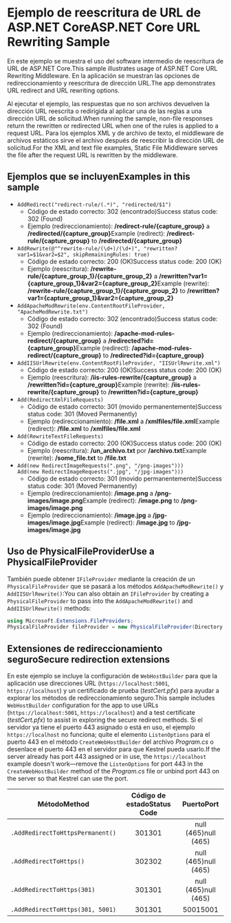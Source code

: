 # <a name="aspnet-core-url-rewriting-sample"></a><span data-ttu-id="9f706-101">Ejemplo de reescritura de URL de ASP.NET Core</span><span class="sxs-lookup"><span data-stu-id="9f706-101">ASP.NET Core URL Rewriting Sample</span></span>

<span data-ttu-id="9f706-102">En este ejemplo se muestra el uso del software intermedio de reescritura de URL de ASP.NET Core.</span><span class="sxs-lookup"><span data-stu-id="9f706-102">This sample illustrates usage of ASP.NET Core URL Rewriting Middleware.</span></span> <span data-ttu-id="9f706-103">En la aplicación se muestran las opciones de redireccionamiento y reescritura de dirección URL.</span><span class="sxs-lookup"><span data-stu-id="9f706-103">The app demonstrates URL redirect and URL rewriting options.</span></span>

<span data-ttu-id="9f706-104">Al ejecutar el ejemplo, las respuestas que no son archivos devuelven la dirección URL reescrita o redirigida al aplicar una de las reglas a una dirección URL de solicitud.</span><span class="sxs-lookup"><span data-stu-id="9f706-104">When running the sample, non-file responses return the rewritten or redirected URL when one of the rules is applied to a request URL.</span></span> <span data-ttu-id="9f706-105">Para los ejemplos XML y de archivo de texto, el middleware de archivos estáticos sirve el archivo después de reescribir la dirección URL de solicitud.</span><span class="sxs-lookup"><span data-stu-id="9f706-105">For the XML and text file examples, Static File Middleware serves the file after the request URL is rewritten by the middleware.</span></span>

## <a name="examples-in-this-sample"></a><span data-ttu-id="9f706-106">Ejemplos que se incluyen</span><span class="sxs-lookup"><span data-stu-id="9f706-106">Examples in this sample</span></span>

* `AddRedirect("redirect-rule/(.*)", "redirected/$1")`
  - <span data-ttu-id="9f706-107">Código de estado correcto: 302 (encontrado)</span><span class="sxs-lookup"><span data-stu-id="9f706-107">Success status code: 302 (Found)</span></span>
  - <span data-ttu-id="9f706-108">Ejemplo (redireccionamiento): **/redirect-rule/{capture_group}** a **/redirected/{capture_group}**</span><span class="sxs-lookup"><span data-stu-id="9f706-108">Example (redirect): **/redirect-rule/{capture_group}** to **/redirected/{capture_group}**</span></span>
* `AddRewrite(@"^rewrite-rule/(\d+)/(\d+)", "rewritten?var1=$1&var2=$2", skipRemainingRules: true)`
  - <span data-ttu-id="9f706-109">Código de estado correcto: 200 (OK)</span><span class="sxs-lookup"><span data-stu-id="9f706-109">Success status code: 200 (OK)</span></span>
  - <span data-ttu-id="9f706-110">Ejemplo (reescritura): **/rewrite-rule/{capture_group_1}/{capture_group_2}** a **/rewritten?var1={capture_group_1}&var2={capture_group_2}**</span><span class="sxs-lookup"><span data-stu-id="9f706-110">Example (rewrite): **/rewrite-rule/{capture_group_1}/{capture_group_2}** to **/rewritten?var1={capture_group_1}&var2={capture_group_2}**</span></span>
* `AddApacheModRewrite(env.ContentRootFileProvider, "ApacheModRewrite.txt")`
  - <span data-ttu-id="9f706-111">Código de estado correcto: 302 (encontrado)</span><span class="sxs-lookup"><span data-stu-id="9f706-111">Success status code: 302 (Found)</span></span>
  - <span data-ttu-id="9f706-112">Ejemplo (redireccionamiento): **/apache-mod-rules-redirect/{capture_group}** a **/redirected?id={capture_group}**</span><span class="sxs-lookup"><span data-stu-id="9f706-112">Example (redirect): **/apache-mod-rules-redirect/{capture_group}** to **/redirected?id={capture_group}**</span></span>
* `AddIISUrlRewrite(env.ContentRootFileProvider, "IISUrlRewrite.xml")`
  - <span data-ttu-id="9f706-113">Código de estado correcto: 200 (OK)</span><span class="sxs-lookup"><span data-stu-id="9f706-113">Success status code: 200 (OK)</span></span>
  - <span data-ttu-id="9f706-114">Ejemplo (reescritura): **/iis-rules-rewrite/{capture_group}** a **/rewritten?id={capture_group}**</span><span class="sxs-lookup"><span data-stu-id="9f706-114">Example (rewrite): **/iis-rules-rewrite/{capture_group}** to **/rewritten?id={capture_group}**</span></span>
* `Add(RedirectXmlFileRequests)`
  - <span data-ttu-id="9f706-115">Código de estado correcto: 301 (movido permanentemente)</span><span class="sxs-lookup"><span data-stu-id="9f706-115">Success status code: 301 (Moved Permanently)</span></span>
  - <span data-ttu-id="9f706-116">Ejemplo (redireccionamiento): **/file.xml** a **/xmlfiles/file.xml**</span><span class="sxs-lookup"><span data-stu-id="9f706-116">Example (redirect): **/file.xml** to **/xmlfiles/file.xml**</span></span>
* `Add(RewriteTextFileRequests)`
  - <span data-ttu-id="9f706-117">Código de estado correcto: 200 (OK)</span><span class="sxs-lookup"><span data-stu-id="9f706-117">Success status code: 200 (OK)</span></span>
  - <span data-ttu-id="9f706-118">Ejemplo (reescritura): **/un_archivo.txt** por **/archivo.txt**</span><span class="sxs-lookup"><span data-stu-id="9f706-118">Example (rewrite): **/some_file.txt** to **/file.txt**</span></span>
* `Add(new RedirectImageRequests(".png", "/png-images")))`<br>`Add(new RedirectImageRequests(".jpg", "/jpg-images")))`
  - <span data-ttu-id="9f706-119">Código de estado correcto: 301 (movido permanentemente)</span><span class="sxs-lookup"><span data-stu-id="9f706-119">Success status code: 301 (Moved Permanently)</span></span>
  - <span data-ttu-id="9f706-120">Ejemplo (redireccionamiento): **/image.png** a **/png-images/image.png**</span><span class="sxs-lookup"><span data-stu-id="9f706-120">Example (redirect): **/image.png** to **/png-images/image.png**</span></span>
  - <span data-ttu-id="9f706-121">Ejemplo (redireccionamiento): **/image.jpg** a **/jpg-images/image.jpg**</span><span class="sxs-lookup"><span data-stu-id="9f706-121">Example (redirect): **/image.jpg** to **/jpg-images/image.jpg**</span></span>

## <a name="use-a-physicalfileprovider"></a><span data-ttu-id="9f706-122">Uso de PhysicalFileProvider</span><span class="sxs-lookup"><span data-stu-id="9f706-122">Use a PhysicalFileProvider</span></span>

<span data-ttu-id="9f706-123">También puede obtener `IFileProvider` mediante la creación de un `PhysicalFileProvider` que se pasará a los métodos `AddApacheModRewrite()` y `AddIISUrlRewrite()`:</span><span class="sxs-lookup"><span data-stu-id="9f706-123">You can also obtain an `IFileProvider` by creating a `PhysicalFileProvider` to pass into the `AddApacheModRewrite()` and `AddIISUrlRewrite()` methods:</span></span>

```csharp
using Microsoft.Extensions.FileProviders;
PhysicalFileProvider fileProvider = new PhysicalFileProvider(Directory.GetCurrentDirectory());
```

## <a name="secure-redirection-extensions"></a><span data-ttu-id="9f706-124">Extensiones de redireccionamiento seguro</span><span class="sxs-lookup"><span data-stu-id="9f706-124">Secure redirection extensions</span></span>

<span data-ttu-id="9f706-125">En este ejemplo se incluye la configuración de `WebHostBuilder` para que la aplicación use direcciones URL (`https://localhost:5001`, `https://localhost`) y un certificado de prueba (*testCert.pfx*) para ayudar a explorar los métodos de redireccionamiento seguro.</span><span class="sxs-lookup"><span data-stu-id="9f706-125">This sample includes `WebHostBuilder` configuration for the app to use URLs (`https://localhost:5001`, `https://localhost`) and a test certificate (*testCert.pfx*) to assist in exploring the secure redirect methods.</span></span> <span data-ttu-id="9f706-126">Si el servidor ya tiene el puerto 443 asignado o está en uso, el ejemplo `https://localhost` no funciona; quite el elemento `ListenOptions` para el puerto 443 en el método `CreateWebHostBuilder` del archivo *Program.cs* o desenlace el puerto 443 en el servidor para que Kestrel pueda usarlo.</span><span class="sxs-lookup"><span data-stu-id="9f706-126">If the server already has port 443 assigned or in use, the `https://localhost` example doesn't work&mdash;remove the `ListenOptions` for port 443 in the `CreateWebHostBuilder` method of the *Program.cs* file or unbind port 443 on the server so that Kestrel can use the port.</span></span>

| <span data-ttu-id="9f706-127">Método</span><span class="sxs-lookup"><span data-stu-id="9f706-127">Method</span></span>                           | <span data-ttu-id="9f706-128">Código de estado</span><span class="sxs-lookup"><span data-stu-id="9f706-128">Status Code</span></span> |    <span data-ttu-id="9f706-129">Puerto</span><span class="sxs-lookup"><span data-stu-id="9f706-129">Port</span></span>    |
| -------------------------------- | :---------: | :--------: |
| `.AddRedirectToHttpsPermanent()` |     <span data-ttu-id="9f706-130">301</span><span class="sxs-lookup"><span data-stu-id="9f706-130">301</span></span>     | <span data-ttu-id="9f706-131">null (465)</span><span class="sxs-lookup"><span data-stu-id="9f706-131">null (465)</span></span> |
| `.AddRedirectToHttps()`          |     <span data-ttu-id="9f706-132">302</span><span class="sxs-lookup"><span data-stu-id="9f706-132">302</span></span>     | <span data-ttu-id="9f706-133">null (465)</span><span class="sxs-lookup"><span data-stu-id="9f706-133">null (465)</span></span> |
| `.AddRedirectToHttps(301)`       |     <span data-ttu-id="9f706-134">301</span><span class="sxs-lookup"><span data-stu-id="9f706-134">301</span></span>     | <span data-ttu-id="9f706-135">null (465)</span><span class="sxs-lookup"><span data-stu-id="9f706-135">null (465)</span></span> |
| `.AddRedirectToHttps(301, 5001)` |     <span data-ttu-id="9f706-136">301</span><span class="sxs-lookup"><span data-stu-id="9f706-136">301</span></span>     |    <span data-ttu-id="9f706-137">5001</span><span class="sxs-lookup"><span data-stu-id="9f706-137">5001</span></span>    |
